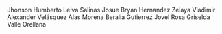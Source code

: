 Jhonson Humberto Leiva Salinas
Josue Bryan Hernandez Zelaya
Vladimir Alexander Velásquez Alas
Morena Beralia Gutierrez Jovel
Rosa Griselda Valle Orellana